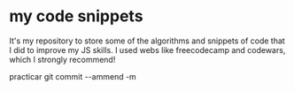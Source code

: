 # my code snippets
It's my repository to store some of the algorithms and snippets of code that I did to improve my JS skills.
I used webs like freecodecamp and codewars, which I strongly recommend!

practicar git commit --ammend -m 
